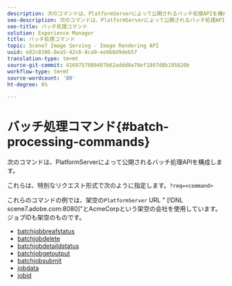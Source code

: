 ```yaml
---
description: 次のコマンドは、PlatformServerによって公開されるバッチ処理APIを構成します。
seo-description: 次のコマンドは、PlatformServerによって公開されるバッチ処理APIを構成します。
seo-title: バッチ処理コマンド
solution: Experience Manager
title: バッチ処理コマンド
topic: Scene7 Image Serving - Image Rendering API
uuid: e82c8106-8ea5-42c6-8ca9-ee9b8d9deb57
translation-type: tm+mt
source-git-commit: 4169757880407b62addd0a70ef1807d8b195820b
workflow-type: tm+mt
source-wordcount: '80'
ht-degree: 0%

---
```



# バッチ処理コマンド{#batch-processing-commands}

次のコマンドは、PlatformServerによって公開されるバッチ処理APIを構成します。

これらは、特別なリクエスト形式で次のように指定します。`?req=<command>`

これらのコマンドの例では、架空の`PlatformServer` URL &quot; [!DNL scene7.adobe.com:8080]&quot;とAcmeCorpという架空の会社を使用しています。 ジョブIDも架空のものです。

* [batchjobbreafstatus](r-batchjobbriefstatus.md)
* [batchjobdelete](r-batchjobdelete.md)
* [batchjobdetaildstatus](r-batchjobdetailedstatus.md)
* [batchjobgetoutput](r-batchjobgetoutput.md)
* [batchjobsubmit](r-batchjobsubmit.md)
* [jobdata](r-jobdata.md)
* [jobid](r-jobid.md)
